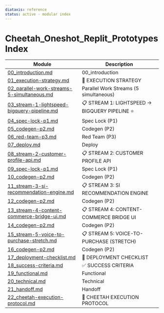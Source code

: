 ```yaml
---
diataxis: reference
status: active - modular index
---
```


# Cheetah_Oneshot_Replit_Prototypes Index

| Module | Description |
|--------|-------------|
| [00_introduction.md](00_introduction.md) | 00_introduction |
| [01_execution-strategy.md](01_execution-strategy.md) | 🎯 EXECUTION STRATEGY |
| [02_parallel-work-streams-5-simultaneous.md](02_parallel-work-streams-5-simultaneous.md) | Parallel Work Streams (5 simultaneous) |
| [03_stream-1-lightspeed-bigquery-pipeline.md](03_stream-1-lightspeed-bigquery-pipeline.md) | 📋 STREAM 1: LIGHTSPEED → BIGQUERY PIPELINE ⭐ |
| [04_spec-lock-p1.md](04_spec-lock-p1.md) | Spec Lock (P1) |
| [05_codegen-p2.md](05_codegen-p2.md) | Codegen (P2) |
| [06_red-team-p3.md](06_red-team-p3.md) | Red Team (P3) |
| [07_deploy.md](07_deploy.md) | Deploy |
| [08_stream-2-customer-profile-api.md](08_stream-2-customer-profile-api.md) | 📋 STREAM 2: CUSTOMER PROFILE API |
| [09_spec-lock-p1.md](09_spec-lock-p1.md) | Spec Lock (P1) |
| [10_codegen-p2.md](10_codegen-p2.md) | Codegen (P2) |
| [11_stream-3-si-recommendation-engine.md](11_stream-3-si-recommendation-engine.md) | 📋 STREAM 3: SI RECOMMENDATION ENGINE |
| [12_codegen-p2.md](12_codegen-p2.md) | Codegen (P2) |
| [13_stream-4-content-commerce-bridge-ui.md](13_stream-4-content-commerce-bridge-ui.md) | 📋 STREAM 4: CONTENT-COMMERCE BRIDGE UI |
| [14_codegen-p2.md](14_codegen-p2.md) | Codegen (P2) |
| [15_stream-5-voice-to-purchase-stretch.md](15_stream-5-voice-to-purchase-stretch.md) | 📋 STREAM 5: VOICE-TO-PURCHASE (STRETCH) |
| [16_codegen-p2.md](16_codegen-p2.md) | Codegen (P2) |
| [17_deployment-checklist.md](17_deployment-checklist.md) | 🚀 DEPLOYMENT CHECKLIST |
| [18_success-criteria.md](18_success-criteria.md) | ✅ SUCCESS CRITERIA |
| [19_functional.md](19_functional.md) | Functional |
| [20_technical.md](20_technical.md) | Technical |
| [21_handoff.md](21_handoff.md) | Handoff |
| [22_cheetah-execution-protocol.md](22_cheetah-execution-protocol.md) | 🐆 CHEETAH EXECUTION PROTOCOL |
